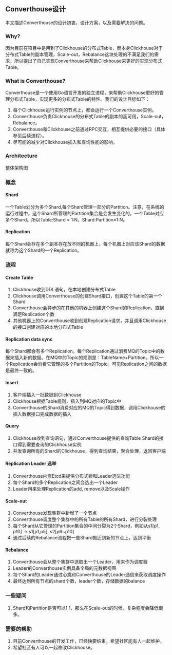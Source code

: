 ## Converthouse设计
本文描述Converthouse的设计初衷，设计方案，以及需要解决的问题。

### Why?
因为目前在项目中是用到了Clickhouse的分布式Table，而本身Clickhouse对于分布式Table的副本管理，Scale-out，Rebalance这块处理的不满足我们的需求，所以提出了自己实现Converthouse来帮助Clickhouse来更好的实现分布式Table。

### What is Converthouse?
Converthouse是一个使用Go语言开发的独立进程，来帮助Clickhouse更好的管理分布式Table，实现更多的分布式Table的特性。我们的设计目标如下：
1. 每个Clickhouse运行实例的节点上，都会运行一个Converthouse实例。
2. Converthouse负责Clickhouse的分布式Table的副本的高可用，Scale-out，Rebalance。
3. Converthouse和Clickhouse之前通过RPC交互，相互提供必要的接口（具体参见后续流程）。
4. 尽可能的减少对Clickhouse插入和查询性能的影响。

### Architecture
整体架构图

### 概念
#### Shard
一个Table划分为多个Shard,每个Shard管理一部分的Partition。注意，在系统的运行过程中，这个Shard所管理的Partition集合是会发生变化的。一个Table对应多个Shard。所以Table:Shard = 1:N，Shard:Partition=1:N。

#### Replication
每个Shard会存在多个副本存在放不同的机器上，每个机器上对应该Shard的数据就称为这个Shard的一个Replication。


### 流程
#### Create Table
1. Clickhouse收到DDL语句，在本地创建分布式Table
2. Clickhouse调用Converthouse的创建Shard接口，创建这个Table的第一个Shard
3. Converthouse会异步的在其他的机器上创建这个Shard的Replication，直到满足Replication个数
4. 其他机器上的Converthouse收到创建Replication请求，并且调用Clickhouse的接口创建对应的本地分布式Table

#### Replication data sync
每个Shard都会有多个Replication。每个Replication通过消费MQ的Topic中的数据来插入新的数据。在MQ中的Topic的规则是：TableName+Partition。所以一个Replication会消费它管理的多个Partition的Topic。可见Replication之间的数据是最终一致的。

#### Insert
1. 客户端插入一批数据到Clickhouse
2. Clickhouse根据Table规则，插入到MQ对应的Topic中
3. Converthouse的Shard消费对应的MQ的Topic得到数据，调用Clickhouse的插入数据接口完成数据的插入

#### Query
1. Clickhouse收到查询语句，通过Converthouse提供的查询Table Shard的接口得到需要查询的Clickhouse实例
2. 并发查询所有的Shard的Clickhouse，得到查询结果，聚合处理，返回客户端

#### Replication Leader 选举
1. Converthouse内嵌Etcd来提供分布式锁和Leader选举功能
2. 每个Shard的多个Replication之间会选出一个Leader
3. Leader用来处理Replication的add, remove以及Scale操作

#### Scale-out
1. Converthouse发现集群中新增了一个节点
2. Converthouse调度整个集群中的所有Table的所有Shard，进行分裂处理
3. 每个Shard从它管理的Partition集合的中间分裂为2个Shard，例如从s1[p1, p10] -> s1[p1,p5], s2[p6~p10]
4. 通过后续的Rebalance流程把一些Shard搬迁到新的节点上，达到平衡

#### Rebalance
1. Converthouse会从整个集群中选取出一个Leader，用来作为调度器
2. Leader的Converthouse实例具备全局的元数据视图
3. 每个Shard的Leader通过心跳和Converthouse的Leader通信来获取调度操作
4. 最终达到所有节点的shard个数，leader个数，存储数据的balance

### 一些疑问
1. Shard和Partition是否可以1:1，那么在Scale-out的时候，复杂程度会降低很多。

### 需要的帮助
1. 目前Converthouse的开发工作，已经快要结束。希望社区能有人一起维护。
2. 希望社区有人可以一起修改Clickhouse。
